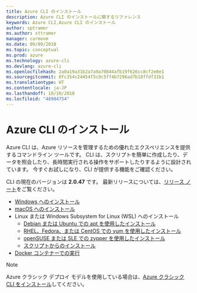 ```yaml
---
title: Azure CLI のインストール
description: Azure CLI のインストールに関するリファレンス
keywords: Azure CLI,Azure CLI のインストール
author: sptramer
ms.author: sttramer
manager: carmonm
ms.date: 09/09/2018
ms.topic: conceptual
ms.prod: azure
ms.technology: azure-cli
ms.devlang: azure-cli
ms.openlocfilehash: 2a0a19a31b2a7a9a70844afb19f626cc8cf2e0e1
ms.sourcegitcommit: 0fc354c24454f5c9c5ff4b7296ad7b18ffdf31b1
ms.translationtype: HT
ms.contentlocale: ja-JP
ms.lasthandoff: 10/10/2018
ms.locfileid: "48904754"
---
```

# <a name="install-the-azure-cli"></a>Azure CLI のインストール

Azure CLI は、Azure リソースを管理するための優れたエクスペリエンスを提供するコマンドライン ツールです。 CLI は、スクリプトを簡単に作成したり、データを照会したり、長時間実行される操作をサポートしたりするように設計されています。 今すぐお試しになり、CLI が提供する機能をご確認ください。

CLI の現在のバージョンは __2.0.47__ です。 最新リリースについては、[リリース ノート](release-notes-azure-cli.md)をご覧ください。

* [Windows へのインストール](install-azure-cli-windows.md)
* [macOS へのインストール](install-azure-cli-macos.md)
* Linux または Windows Subsystem for Linux (WSL) へのインストール
  * [Debian または Ubuntu での apt を使用したインストール](install-azure-cli-apt.md)
  * [RHEL、Fedora、または CentOS での yum を使用したインストール](install-azure-cli-yum.md)
  * [openSUSE または SLE での zypper を使用したインストール](install-azure-cli-zypper.md)
  * [スクリプトからのインストール](install-azure-cli-linux.md)
* [Docker コンテナーでの実行](run-azure-cli-docker.md)

> [!NOTE]
> Azure クラシック デプロイ モデルを使用している場合は、[Azure クラシック CLI をインストール](install-classic-cli.md)してください。
